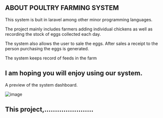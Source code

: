 

## ABOUT POULTRY FARMING SYSTEM

This system is buit in laravel among other minor programming languages.

The project mainly includes farmers adding individual chickens as well as recording the stock of eggs collected each day. 

The system also allows the user to sale the eggs. After sales a receipt to the person purchasing the eggs is generated. 

The system keeps record of feeds in the farm

## I am hoping you will enjoy using our system.

A preview of the system dashboard.

![image](https://github.com/olivemuteru3/PoultryKenya/assets/162121704/cbaf00ac-eee3-4331-bd58-b564b5d39394)








## This project,.......................
